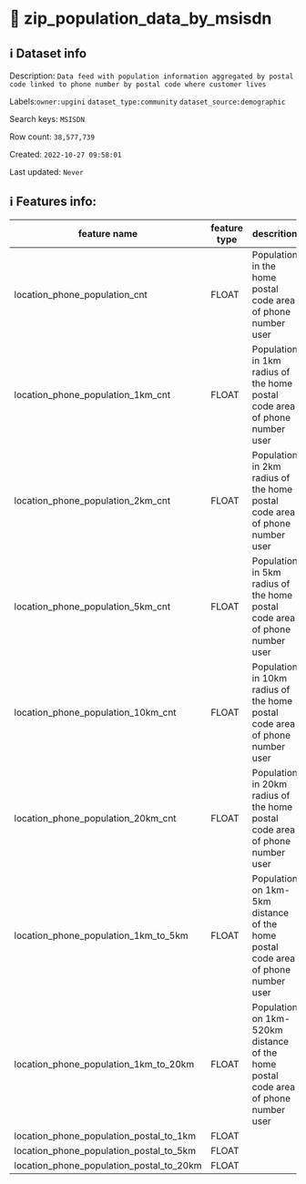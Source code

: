 # 📖 zip_population_data_by_msisdn 
## ℹ️ Dataset info 
Description: `Data feed with population information aggregated by postal code linked to phone number by postal code where customer lives` 

Labels:`owner:upgini` `dataset_type:community` `dataset_source:demographic` 

Search keys: `MSISDN`

Row count: `38,577,739`

Created: `2022-10-27 09:58:01` 

Last updated: `Never` 

## ℹ️ Features info:
|feature name|feature type|descrition|
|---|---|---|
|location_phone_population_cnt|FLOAT|Population in the home postal code area of phone number user|
|location_phone_population_1km_cnt|FLOAT|Population in 1km radius of the home postal code area of phone number user|
|location_phone_population_2km_cnt|FLOAT|Population in 2km radius of the home postal code area of phone number user|
|location_phone_population_5km_cnt|FLOAT|Population in 5km radius of the home postal code area of phone number user|
|location_phone_population_10km_cnt|FLOAT|Population in 10km radius of the home postal code area of phone number user|
|location_phone_population_20km_cnt|FLOAT|Population in 20km radius of the home postal code area of phone number user|
|location_phone_population_1km_to_5km|FLOAT|Population on 1km-5km distance of the home postal code area of phone number user|
|location_phone_population_1km_to_20km|FLOAT|Population on 1km-520km distance of the home postal code area of phone number user|
|location_phone_population_postal_to_1km|FLOAT||
|location_phone_population_postal_to_5km|FLOAT||
|location_phone_population_postal_to_20km|FLOAT||
